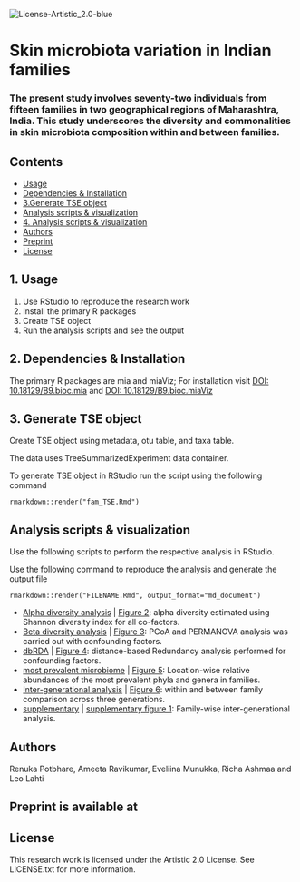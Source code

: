 ![License-Artistic_2.0-blue](https://img.shields.io/badge/License-Artistic_2.0-blue)

# Skin microbiota variation in Indian families
### The present study involves seventy-two individuals from fifteen families in two geographical regions of Maharashtra, India. This study underscores the diversity and commonalities in skin microbiota composition within and between families. ###

## Contents
* [Usage](#1.Usage)
* [Dependencies & Installation](#2.-Dependencies-&-Installation)
* [3.Generate TSE object](#3.-Generate-TSE-object)
* [Analysis scripts & visualization](#analysis-scripts-&-visualization)
* [4. Analysis scripts & visualization](#-4.-Analysis-scripts-&-visualization)
* [Authors](#Authors)
* [Preprint](#DOI)
* [License](#License)


## 1. Usage
1. Use RStudio to reproduce the research work
2. Install the primary R packages
3. Create TSE object
4. Run the analysis scripts and see the output

## 2. Dependencies & Installation
The primary R packages are mia and miaViz;
 For installation visit [DOI: 10.18129/B9.bioc.mia](https://www.bioconductor.org/packages/release/bioc/html/mia.html) and [DOI: 10.18129/B9.bioc.miaViz](https://www.bioconductor.org/packages/release/bioc/html/miaViz.html)


## 3. Generate TSE object
Create TSE object using metadata, otu table, and taxa table. 

The data uses TreeSummarizedExperiment data container. 

To generate TSE object in RStudio run the script using the following command  
```
rmarkdown::render("fam_TSE.Rmd")
```
 
## Analysis scripts & visualization
Use the following scripts to perform the respective analysis in RStudio. 

Use the following command to reproduce the analysis and generate the output file
```
rmarkdown::render("FILENAME.Rmd", output_format="md_document")
```

- [Alpha diversity analysis](tse_alpha.Rmd) | [Figure 2](tse_alpha.md): alpha diversity estimated using Shannon diversity index for all co-factors. 
- [Beta diversity analysis](tse_beta.Rmd) | [Figure 3](tse_beta.md): PCoA and PERMANOVA analysis was carried out with confounding factors.
- [dbRDA](RDA.Rmd) | [Figure 4](RDA.md): distance-based Redundancy analysis performed for confounding factors.
- [most prevalent microbiome](tse_core.Rmd) | [Figure 5](tse_core.md): Location-wise relative abundances of the most prevalent phyla and genera in families.
- [Inter-generational analysis](Intergeneration_analysis.Rmd) | [Figure 6](Intergeneration_analysis.md): within and between family comparison across three generations.
- [supplementary](supplementary.Rmd) | [supplementary figure 1](supplementary.md): Family-wise inter-generational analysis.

## Authors
Renuka Potbhare, Ameeta Ravikumar, Eveliina Munukka, Richa Ashmaa and Leo Lahti

## Preprint is available at

## License
This research work is licensed under the Artistic 2.0 License. See LICENSE.txt for more information.
